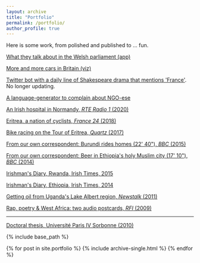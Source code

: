 ```yaml
---
layout: archive
title: "Portfolio"
permalink: /portfolio/
author_profile: true
---
```


Here is some work, from polished and published to ... fun.

[What they talk about in the Welsh parliament (app)](https://seneddwords.streamlit.app/)

[More and more cars in Britain (viz)](https://public.flourish.studio/visualisation/15591576/)

[Twitter bot with a daily line of Shakespeare drama that mentions 'France'](https://twitter.com/france_via). No longer updating.

[A language-generator to complain about NGO-ese](https://ngo-button.glitch.me/)

[An Irish hospital in Normandy, *RTE Radio 1* (2020)](https://www.rte.ie/radio1/doconone/2020/0828/1161799-the-hospital-the-irish-shipped-to-france/)

[Eritrea, a nation of cyclists, *France 24* (2018)](https://www.youtube.com/watch?v=0_9CY1EEwTk)

[Bike racing on the Tour of Eritrea, *Quartz* (2017)](https://qz.com/africa/1036533/eritreas-cycling-in-tour-of-eritrea-is-part-of-a-long-tradition-despite-its-isolation/)

[From our own correspondent: Burundi rides homes (22' 40"), *BBC* (2015)](https://www.bbc.co.uk/programmes/b04xkg79)

[From our own correspondent: Beer in Ethiopia's holy Muslim city (17' 10"), *BBC* (2014)](https://www.bbc.co.uk/sounds/play/b047w54x)

[Irishman's Diary, Rwanda, Irish Times, 2015](https://www.irishtimes.com/life-and-style/people/an-irishman-s-diary-on-paul-o-connell-and-rugby-in-rwanda-1.2150185)

[Irishman's Diary, Ethiopia, Irish Times, 2014](https://www.irishtimes.com/culture/heritage/an-irishman-s-diary-on-a-match-made-in-ethiopia-1.1872317)

[Getting oil from Uganda's Lake Albert region, *Newstalk* (2011)](https://soundcloud.com/aodhanlutetiae/oil-exploration-in-ugandas)

[Rap, poetry & West Africa: two audio postcards, *RFI* (2009)](https://soundcloud.com/aodhanlutetiae/du-griot-au-slammeur-2)

---

[Doctoral thesis, Université Paris IV Sorbonne (2010)](https://aodhanlutetiae.github.io/files/Leroledelalfabeto1600-1650-ODONNELL-compressed.pdf)


{% include base_path %}

{% for post in site.portfolio %}
  {% include archive-single.html %}
{% endfor %}

